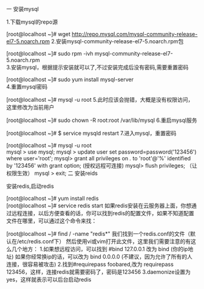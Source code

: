 一 安装mysql

1.下载mysql的repo源

[root@localhost ~]# wget http://repo.mysql.com/mysql-community-release-el7-5.noarch.rpm 
2.安装mysql-community-release-el7-5.noarch.rpm包

[root@localhost ~]# sudo rpm -ivh mysql-community-release-el7-5.noarch.rpm  
3.安装mysql，根据提示安装就可以了,不过安装完成后没有密码,需要重置密码

[root@localhost ~]# sudo yum install mysql-server         
4.重置mysql密码

[root@localhost ~]# mysql -u root 
5.此时应该会抛错，大概是没有权限访问，这里修改为当前用户

  [root@localhost ~]# sudo chown -R root:root /var/lib/mysql
6.重启mysql服务

  [root@localhost ~]# $ service mysqld restart 
7.进入mysql，重置密码

  [root@localhost ~]# mysql -u root         
    mysql > use mysql;
    mysql > update user set password=password('123456') where user='root';
    mysql> grant all privileges on *.* to 'root'@'%' identified by '123456' with grant option;   (授权远程可连接)
    mysql> flush privileges;  （让权限生效）
    mysql > exit;
二 安装reids

安装redis,启动redis

[root@localhost ~]# yum install redis  
[root@localhost ~]# service redis start
如果redis安装在云服务器上面，你想通过远程连接，以后方便查看的话，你可以找到redis的配置文件，如果不知道配置文件在哪里，可以通过这个命令来找：

[root@localhost ~]# find / -name "redis*" 
我们找到一个redis.conf的文件（默认在/etc/redis.conf下）
然后使用vi或vim打开此文件，这里我们需要注意的有这么几个地方：
1.如果想远程访问，可以找到 #bind 127.0.0.1 改为 bind (你的ip地址)
如果你经常换ip的话，可以改为 bind 0.0.0.0 (不建议，因为允许了所有的人连接，很容易被攻击)
2.找到#requirepass foobared,改为 requirepass 123456，这样，连接redis就需要密码了，密码是123456
3.daemonize设置为yes，这样就表示可以后台启动redis